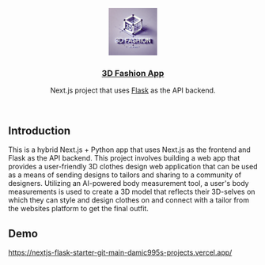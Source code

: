 <p align="center">
  <a href="https://nextjs-flask-starter.vercel.app/">
    <img src="public/3dfashion.png" height="96">
    <h3 align="center">3D Fashion App</h3>
  </a>
</p>

<p align="center">Next.js project that uses <a href="https://flask.palletsprojects.com/">Flask</a> as the API backend.</p>

<br/>

## Introduction

This is a hybrid Next.js + Python app that uses Next.js as the frontend and Flask as the API backend. This project involves building a web app that provides a user-friendly 3D clothes design web application that can be used as a means of sending designs to tailors and sharing to a community of designers. Utilizing an AI-powered body measurement tool, a user's body measurements is used to create a 3D model that reflects their 3D-selves on which they can style and design clothes on and connect with a tailor from the websites platform to get the final outfit.

## Demo
https://nextjs-flask-starter-git-main-damic995s-projects.vercel.app/
